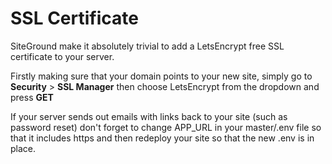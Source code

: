 # SSL Certificate

SiteGround make it absolutely trivial to add a LetsEncrypt free SSL certificate to your server.

Firstly making sure that your domain points to your new site, simply go to **Security** > **SSL Manager** then choose LetsEncrypt from the dropdown and press **GET**

If your server sends out emails with links back to your site (such as password reset) don't forget to change APP\_URL in your master/.env file so that it includes https and then redeploy your site so that the new .env is in place.



